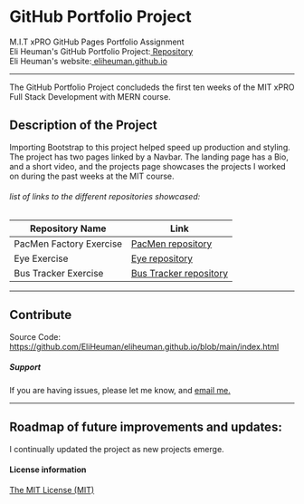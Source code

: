 # GitHub Portfolio Project
M.I.T xPRO GitHub Pages Portfolio Assignment<br>
Eli Heuman's GitHub Portfolio Project:<a href="https://github.com/EliHeuman/eliheuman.github.io"> Repository</a><br>
Eli Heuman's website:<a href=https://eliheuman.github.io> eliheuman.github.io</a>
___

The GitHub Portfolio Project concludeds the first ten weeks of the MIT xPRO Full Stack Development with MERN course.

## Description of the Project 
Importing Bootstrap to this project helped speed up production and styling. The project has two pages linked by a Navbar. The landing page has a Bio, and a short video, and the projects page showcases the projects I worked on during the past weeks at the MIT course.
###### list of links to the different repositories showcased:
Repository Name  | Link
-------------|--------------------
PacMen Factory Exercise | <a href="https://github.com/EliHeuman/PacMen-Factory-Exercise">PacMen repository</a>
Eye Exercise | <a href="https://github.com/EliHeuman/Eye">Eye repository</a>
Bus Tracker Exercise| <a href="https://github.com/EliHeuman/Real-Time-Bus">Bus Tracker repository</a>
___
## Contribute
Source Code: https://github.com/EliHeuman/eliheuman.github.io/blob/main/index.html

##### Support
If you are having issues, please let me know, and <a href="mailto:biz.elih@gmail.com"> email me.</a>
___
## Roadmap of future improvements and updates:
I continually updated the project as new projects emerge.

#### License information

<a href="http://eliheuman.github.io/License.txt">The MIT License (MIT)</a>
